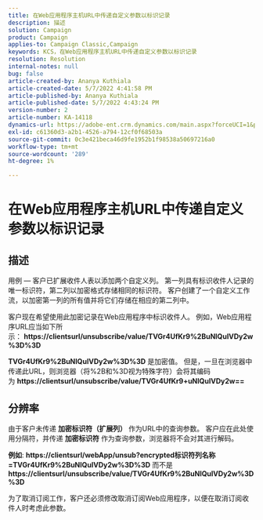 ```yaml
---
title: 在Web应用程序主机URL中传递自定义参数以标识记录
description: 描述
solution: Campaign
product: Campaign
applies-to: Campaign Classic,Campaign
keywords: KCS，在Web应用程序主机URL中传递自定义参数以标识记录
resolution: Resolution
internal-notes: null
bug: false
article-created-by: Ananya Kuthiala
article-created-date: 5/7/2022 4:41:58 PM
article-published-by: Ananya Kuthiala
article-published-date: 5/7/2022 4:43:24 PM
version-number: 2
article-number: KA-14118
dynamics-url: https://adobe-ent.crm.dynamics.com/main.aspx?forceUCI=1&pagetype=entityrecord&etn=knowledgearticle&id=1421cd98-24ce-ec11-a7b5-0022480a8e40
exl-id: c61360d3-a2b1-4526-a794-12cf0f68503a
source-git-commit: 0c3e421beca46d9fe1952b1f98538a50697216a0
workflow-type: tm+mt
source-wordcount: '289'
ht-degree: 1%

---
```


# 在Web应用程序主机URL中传递自定义参数以标识记录

## 描述


用例 — 客户已扩展收件人表以添加两个自定义列。 第一列具有标识收件人记录的唯一标识符，第二列以加密格式存储相同的标识符。 客户创建了一个自定义工作流，以加密第一列的所有值并将它们存储在相应的第二列中。

客户现在希望使用此加密记录在Web应用程序中标识收件人。 例如，Web应用程序URL应当如下所示： <b>https://clientsurl/unsubscribe/value/TVGr4UfKr9%2BuNlQulVDy2w%3D%3D</b>

<b>TVGr4UfKr9%2BuNlQulVDy2w%3D%3D</b> 是加密值。 但是，一旦在浏览器中传递此URL，则浏览器（将%2B和%3D视为特殊字符）会将其编码为 <b>https://clientsurl/unsubscribe/value/TVGr4UfKr9+uNlQulVDy2w==</b>


## 分辨率


由于客户未传递 <b>加密标识符（扩展列）</b> 作为URL中的查询参数。 客户应在此处使用分隔符，并传递 <b>加密标识符</b> 作为查询参数，浏览器将不会对其进行解码。

<b>例如</b>: <b>https://clientsurl/webApp/unsub?encrypted标识符列名称=TVGr4UfKr9%2BuNlQulVDy2w%3D%3D</b> 而不是 <b> https://clientsurl/unsubscribe/value/TVGr4UfKr9%2BuNlQulVDy2w%3D%3D</b>



为了取消订阅工作，客户还必须修改取消订阅Web应用程序，以便在取消订阅收件人时考虑此参数。
